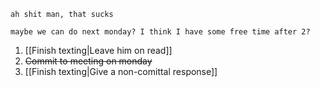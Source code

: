 ```
ah shit man, that sucks
```

```
maybe we can do next monday? I think I have some free time after 2?
```

1. [[Finish texting|Leave him on read]]
2. ~~Commit to meeting on monday~~
3. [[Finish texting|Give a non-comittal response]]